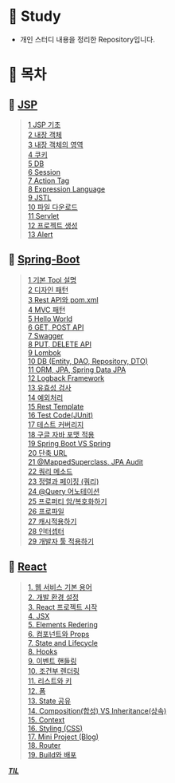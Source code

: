 # :dog: Study

- 개인 스터디 내용을 정리한 Repository입니다.



# :wolf: 목차

## :tiger: **[JSP](https://github.com/DevDachan/Study/tree/main/JSP)**
> [1 JSP 기초](https://github.com/DevDachan/Study/blob/main/JSP/1%20JSP%20%EA%B8%B0%EC%B4%88.md)   
> [2 내장 객체](https://github.com/DevDachan/Study/blob/main/JSP/2%20%EB%82%B4%EC%9E%A5%20%EA%B0%9D%EC%B2%B4%20(web%20xml).md)   
> [3 내장 객체의 영역](https://github.com/DevDachan/Study/blob/main/JSP/3%20%EB%82%B4%EC%9E%A5%20%EA%B0%9D%EC%B2%B4%EC%9D%98%20%EC%98%81%EC%97%AD(Scope).md)   
> [4 쿠키](https://github.com/DevDachan/Study/blob/main/JSP/4%20%EC%BF%A0%ED%82%A4%20(Cookie).md)    
> [5 DB](https://github.com/DevDachan/Study/blob/main/JSP/5%20DB%20(DatabaseUtil).md)   
> [6 Session](https://github.com/DevDachan/Study/blob/main/JSP/6%20Session%20(userDAO%2CDTO).md)   
> [7 Action Tag](https://github.com/DevDachan/Study/blob/main/JSP/7%20Action%20Tag.md)   
> [8 Expression Language](https://github.com/DevDachan/Study/blob/main/JSP/8%20Expression%20Language.md)   
> [9 JSTL](https://github.com/DevDachan/Study/blob/main/JSP/9%20JSTL.md)   
> [10 파일 다운로드](https://github.com/DevDachan/Study/blob/main/JSP/10%20%ED%8C%8C%EC%9D%BC%20%EB%8B%A4%EC%9A%B4%EB%A1%9C%EB%93%9C.md)   
> [11 Servlet](https://github.com/DevDachan/Study/blob/main/JSP/11%20Servlet.md)   
> [12 프로젝트 생성](https://github.com/DevDachan/Study/blob/main/JSP/12%20%ED%94%84%EB%A1%9C%EC%A0%9D%ED%8A%B8%20%EC%83%9D%EC%84%B1.md)   
> [13 Alert](https://github.com/DevDachan/Study/blob/main/JSP/13%20Alert%20(Using%20Modal).md)   


## :koala: **[Spring-Boot](https://github.com/DevDachan/Study/tree/main/Spring-Boot)**
> [1 기본 Tool 설명](https://github.com/DevDachan/Study/blob/main/Spring/1%20%EA%B8%B0%EB%B3%B8%20Tool%20%EC%84%A4%EB%AA%85.md)   
> [2 디자인 패턴](https://github.com/DevDachan/Study/blob/main/Spring/2%20%EB%94%94%EC%9E%90%EC%9D%B8%20%ED%8C%A8%ED%84%B4.md)   
> [3 Rest API와 pom.xml ](https://github.com/DevDachan/Study/blob/main/Spring/3%20Rest%20API%EC%99%80%20pom_xml.md)     
> [4 MVC 패턴](https://github.com/DevDachan/Study/blob/main/Spring/4%20MVC%20%ED%8C%A8%ED%84%B4.md)   
> [5 Hello World](https://github.com/DevDachan/Study/blob/main/Spring/5%20Hello%20World.md)   
> [6 GET, POST API](https://github.com/DevDachan/Study/blob/main/Spring/6%20GET%2C%20POST%20API.md)   
> [7 Swagger](https://github.com/DevDachan/Study/blob/main/Spring/7%20Swagger%20(%ED%98%91%EC%97%85%20%EB%9D%BC%EC%9D%B4%EB%B8%8C%EB%9F%AC%EB%A6%AC)%20Error.md)   
> [8 PUT, DELETE API](https://github.com/DevDachan/Study/blob/main/Spring/8%20PUT%2C%20DELETE%20API.md)     
> [9 Lombok](https://github.com/DevDachan/Study/blob/main/Spring/9%20Lombok.md)   
> [10 DB (Entity, DAO, Repository, DTO)](https://github.com/DevDachan/Study/blob/main/Spring/10%20DB%20(Entity%2C%20DAO%2C%20Repository%2C%20DTO).md)   
> [11 ORM, JPA, Spring Data JPA](https://github.com/DevDachan/Study/blob/main/Spring/11%20ORM%2C%20JPA%2C%20Spring%20Data%20JPA.md)   
> [12 Logback Framework](https://github.com/DevDachan/Study/blob/main/Spring/12%20Logback%20Framwork.md)   
> [13 유효성 검사](https://github.com/DevDachan/Study/blob/main/Spring/13%20%EC%9C%A0%ED%9A%A8%EC%84%B1%20%EA%B2%80%EC%82%AC.md)   
> [14 예외처리](https://github.com/DevDachan/Study/blob/main/Spring/14%20%EC%98%88%EC%99%B8%EC%B2%98%EB%A6%AC.md)   
> [15 Rest Template](https://github.com/DevDachan/Study/blob/main/Spring/15%20Rest%20Template.md)   
> [16 Test Code(JUnit)](https://github.com/DevDachan/Study/blob/main/Spring/16%20Test%20Code%20(JUnit).md)   
> [17 테스트 커버리지](https://github.com/DevDachan/Study/blob/main/Spring/17%20%ED%85%8C%EC%8A%A4%ED%8A%B8%20%EC%BB%A4%EB%B2%84%EB%A6%AC%EC%A7%80.md)   
> [18 구글 자바 포맷 적용](https://github.com/DevDachan/Study/blob/main/Spring/18%20%EA%B5%AC%EA%B8%80%20%EC%9E%90%EB%B0%94%20%ED%8F%AC%EB%A7%B7%20%EC%A0%81%EC%9A%A9.md)   
> [19 Spring Boot VS Spring](https://github.com/DevDachan/Study/blob/main/Spring-Boot/19%20Spring%20Boot%20VS%20Spring.md)   
> [20 단축 URL](https://github.com/DevDachan/Study/blob/main/Spring-Boot/20%20%EB%8B%A8%EC%B6%95%20URL.md)   
> [21 @MappedSuperclass, JPA Audit](https://github.com/DevDachan/Study/blob/main/Spring-Boot/21%20%40MappedSuperclass%2C%20JPA%20Audit.md)   
> [22 쿼리 메소드](https://github.com/DevDachan/Study/blob/main/Spring-Boot/22%20%EC%BF%BC%EB%A6%AC%20%EB%A9%94%EC%86%8C%EB%93%9C.md)   
> [23 정렬과 페이징 (쿼리)](https://github.com/DevDachan/Study/blob/main/Spring-Boot/23%20%EC%A0%95%EB%A0%AC%EA%B3%BC%20%ED%8E%98%EC%9D%B4%EC%A7%95%20(%EC%BF%BC%EB%A6%AC).md)   
> [24 @Query 어노테이션](https://github.com/DevDachan/Study/blob/main/Spring-Boot/24%20%40Query%20%EC%96%B4%EB%85%B8%ED%85%8C%EC%9D%B4%EC%85%98.md)   
> [25 프로퍼티 암/복호화하기](https://github.com/DevDachan/Study/blob/main/Spring-Boot/25%20%ED%94%84%EB%A1%9C%ED%8D%BC%ED%8B%B0%20%EC%95%94%20%EB%B3%B5%ED%98%B8%ED%99%94%ED%95%98%EA%B8%B0.md)   
> [26 프로파일](https://github.com/DevDachan/Study/blob/main/Spring-Boot/26%20%ED%94%84%EB%A1%9C%ED%8C%8C%EC%9D%BC.md)   
> [27 캐시적용하기](https://github.com/DevDachan/Study/blob/main/Spring-Boot/27%20%EC%BA%90%EC%8B%9C%20%EC%A0%81%EC%9A%A9%ED%95%98%EA%B8%B0.md)   
> [28 인터셉터](https://github.com/DevDachan/Study/blob/main/Spring-Boot/28%20%EC%9D%B8%ED%84%B0%EC%85%89%ED%84%B0.md)   
> [29 개발자 툴 적용하기](https://github.com/DevDachan/Study/blob/main/Spring-Boot/29%20%EA%B0%9C%EB%B0%9C%EC%9E%90%20%ED%88%B4%20%EC%A0%81%EC%9A%A9%ED%95%98%EA%B8%B0.md)



## :rabbit: **[React](https://github.com/DevDachan/Study/tree/main/React)**   
> [1. 웹 서비스 기본 용어](https://github.com/DevDachan/Study/blob/main/React/1%20%EC%9B%B9%20%EC%84%9C%EB%B9%84%EC%8A%A4%20%EA%B8%B0%EB%B3%B8%20%EC%9A%A9%EC%96%B4.md)   
> [2. 개발 환경 설정](https://github.com/DevDachan/Study/blob/main/React/2%20%EA%B0%9C%EB%B0%9C%20%ED%99%98%EA%B2%BD%20%EC%84%A4%EC%A0%95.md)   
> [3. React 프로젝트 시작](https://github.com/DevDachan/Study/blob/main/React/3%20React%20%ED%94%84%EB%A1%9C%EC%A0%9D%ED%8A%B8%20%EC%8B%9C%EC%9E%91.md)   
> [4. JSX](https://github.com/DevDachan/Study/blob/main/React/4%20JSX.md)   
> [5. Elements Redering](https://github.com/DevDachan/Study/blob/main/React/5%20Elements%20Redering.md)   
> [6. 컴포넌트와 Props](https://github.com/DevDachan/Study/blob/main/React/6%20%EC%BB%B4%ED%8F%AC%EB%84%8C%ED%8A%B8%EC%99%80%20Props.md)   
> [7. State and Lifecycle](https://github.com/DevDachan/Study/blob/main/React/7%20State%20and%20Lifecycle.md)   
> [8. Hooks](https://github.com/DevDachan/Study/blob/main/React/8%20Hooks.md)   
> [9. 이벤트 핸들링](https://github.com/DevDachan/Study/blob/main/React/9%20%EC%9D%B4%EB%B2%A4%ED%8A%B8%20%ED%95%B8%EB%93%A4%EB%A7%81.md)   
> [10. 조건부 렌더링](https://github.com/DevDachan/Study/blob/main/React/10%20%EC%A1%B0%EA%B1%B4%EB%B6%80%20%EB%A0%8C%EB%8D%94%EB%A7%81.md)   
> [11. 리스트와 키](https://github.com/DevDachan/Study/blob/main/React/11%20List%20and%20Key.md)   
> [12. 폼](https://github.com/DevDachan/Study/blob/main/React/12%20Form.md)   
> [13. State 공유](https://github.com/DevDachan/Study/blob/main/React/13%20State%20%EA%B3%B5%EC%9C%A0.md)   
> [14. Composition(합성) VS Inheritance(상속)](https://github.com/DevDachan/Study/blob/main/React/14%20Composition(%ED%95%A9%EC%84%B1)%20VS%20Inheritance(%EC%83%81%EC%86%8D).md)   
> [15. Context](https://github.com/DevDachan/Study/blob/main/React/15%20Context.md)   
> [16. Styling (CSS)](https://github.com/DevDachan/Study/blob/main/React/16%20Styling%20(CSS).md)    
> [17. Mini Project (Blog)](https://github.com/DevDachan/Study/blob/main/React/17%20Mini%20Project%20(Blog).md)   
> [18. Router](https://github.com/DevDachan/Study/blob/main/React/18%20Router.md)   
> [19. Build와 배포](https://github.com/DevDachan/Study/blob/main/React/19%20Build%EC%99%80%20%EB%B0%B0%ED%8F%AC.md)   





***[TIL](https://github.com/DevDachan/Study/tree/main/TIL)***
